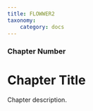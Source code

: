 ```yaml
---
title: FLOWWER2
taxonomy:
    category: docs
---
```


### Chapter Number

# Chapter Title

Chapter description.